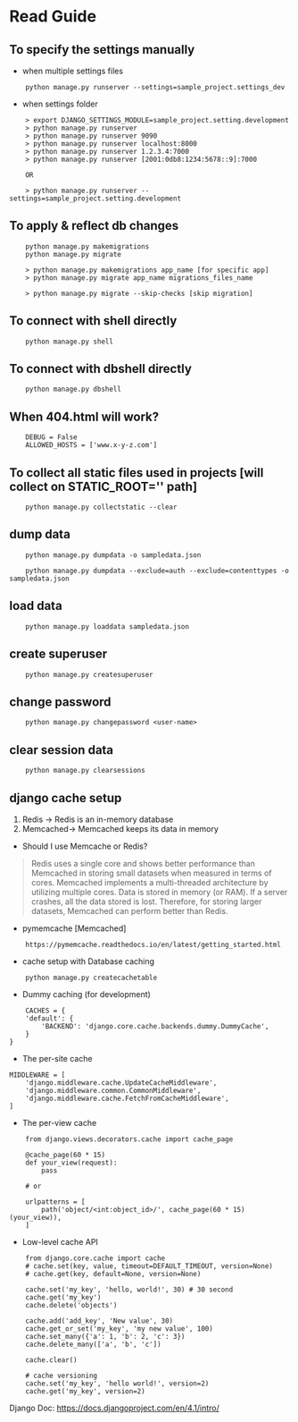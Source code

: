# Read Guide


## To specify the settings manually
- when multiple settings files
```
    python manage.py runserver --settings=sample_project.settings_dev
```
- when settings folder
```
    > export DJANGO_SETTINGS_MODULE=sample_project.setting.development
    > python manage.py runserver
    > python manage.py runserver 9090
    > python manage.py runserver localhost:8000
    > python manage.py runserver 1.2.3.4:7000
    > python manage.py runserver [2001:0db8:1234:5678::9]:7000

    OR

    > python manage.py runserver --settings=sample_project.setting.development
```

## To apply & reflect db changes
```
    python manage.py makemigrations
    python manage.py migrate

    > python manage.py makemigrations app_name [for specific app]
    > python manage.py migrate app_name migrations_files_name

    > python manage.py migrate --skip-checks [skip migration]
```

## To connect with shell directly
```
    python manage.py shell
```

## To connect with dbshell directly
```
    python manage.py dbshell
```

## When 404.html will work?
```
    DEBUG = False
    ALLOWED_HOSTS = ['www.x-y-z.com']
```

## To collect all static files used in projects [will collect on STATIC_ROOT='' path]
```
    python manage.py collectstatic --clear
```

## dump data
```
    python manage.py dumpdata -o sampledata.json

    python manage.py dumpdata --exclude=auth --exclude=contenttypes -o sampledata.json
```

## load data
```
    python manage.py loaddata sampledata.json
```

## create superuser
```
    python manage.py createsuperuser
```

## change password
```
    python manage.py changepassword <user-name>
```

## clear session data
```
    python manage.py clearsessions
```

## django cache setup
1. Redis -> Redis is an in-memory database 
2. Memcached-> Memcached keeps its data in memory

- Should I use Memcache or Redis? 
>Redis uses a single core and shows better performance than Memcached in storing small datasets when measured in terms of cores. Memcached implements a multi-threaded architecture by utilizing multiple cores. Data is stored in memory (or RAM). If a server crashes, all the data stored is lost. Therefore, for storing larger datasets, Memcached can perform better than Redis.

- pymemcache [Memcached]
```
    https://pymemcache.readthedocs.io/en/latest/getting_started.html
```

- cache setup with Database caching
```
    python manage.py createcachetable
```

- Dummy caching (for development)
```
    CACHES = {
    'default': {
        'BACKEND': 'django.core.cache.backends.dummy.DummyCache',
    }
}
```

- The per-site cache
```
MIDDLEWARE = [
    'django.middleware.cache.UpdateCacheMiddleware',
    'django.middleware.common.CommonMiddleware',
    'django.middleware.cache.FetchFromCacheMiddleware',
]
```

- The per-view cache
```
    from django.views.decorators.cache import cache_page

    @cache_page(60 * 15)
    def your_view(request):
        pass

    # or

    urlpatterns = [
        path('object/<int:object_id>/', cache_page(60 * 15)(your_view)),
    ]
```

- Low-level cache API
```
    from django.core.cache import cache
    # cache.set(key, value, timeout=DEFAULT_TIMEOUT, version=None)
    # cache.get(key, default=None, version=None)

    cache.set('my_key', 'hello, world!', 30) # 30 second
    cache.get('my_key')
    cache.delete('objects')

    cache.add('add_key', 'New value', 30)
    cache.get_or_set('my_key', 'my new value', 100)
    cache.set_many({'a': 1, 'b': 2, 'c': 3})
    cache.delete_many(['a', 'b', 'c'])
    
    cache.clear()

    # cache versioning
    cache.set('my_key', 'hello world!', version=2)
    cache.get('my_key', version=2)
```










Django Doc: https://docs.djangoproject.com/en/4.1/intro/
